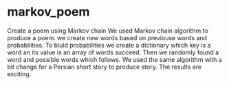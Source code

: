 # markov_poem
Create a poem using Markov chain
We used Markov chain algorithm to produce a poem. we create new words based on previouse words and probabilities.
To biuld probabilities we create a dictionary which key is a word an its value is an array of words succeed.
Then we randomly found a word and possible words which follows.
We used the same algorithm with a bit change for a Persian short story to produce story.
The results are exciting.
